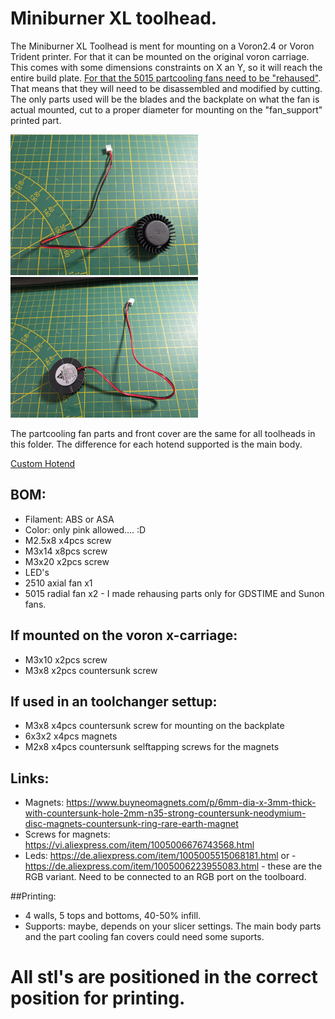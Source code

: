 # Miniburner XL toolhead.

The Miniburner XL Toolhead is ment for mounting on a Voron2.4 or Voron Trident printer. For that it can be mounted on the original voron carriage. This comes with some dimensions constraints on X an Y, so it will reach the entire build plate. [For that the 5015 partcooling fans need to be "rehaused"](https://youtu.be/SxsvMOHyB7k). That means that they will need to be disassembled and modified by cutting. The only parts used will be the blades and the backplate on what the fan is actual mounted, cut to a proper diameter for mounting on the "fan_support" printed part.

<img src="../../Images/PartCooling_Fan_01.jpg?raw=true" width="300" />  <img src="../../Images/PartCooling_Fan_02.jpg?raw=true" width="300" />

The partcooling fan parts and front cover are the same for all toolheads in this folder. The difference for each hotend supported is the main body.

[Custom Hotend](../For_Volcano_Lenght_Nozzle/Custom_Hotend.md)

## BOM:
- Filament: ABS or ASA
- Color: only pink allowed.... :D
- M2.5x8 x4pcs  screw
- M3x14  x8pcs  screw
- M3x20  x2pcs  screw
- LED's
- 2510 axial fan x1
- 5015 radial fan x2 - I made rehausing parts only for GDSTIME and Sunon fans.

## If mounted on the voron x-carriage:
- M3x10  x2pcs screw
- M3x8   x2pcs countersunk screw

## If used in an toolchanger settup:
- M3x8   x4pcs countersunk screw for mounting on the backplate
- 6x3x2  x4pcs magnets
- M2x8   x4pcs countersunk selftapping screws for the magnets

## Links:
- Magnets:  https://www.buyneomagnets.com/p/6mm-dia-x-3mm-thick-with-countersunk-hole-2mm-n35-strong-countersunk-neodymium-disc-magnets-countersunk-ring-rare-earth-magnet
- Screws for magnets: https://vi.aliexpress.com/item/1005006676743568.html
- Leds:  https://de.aliexpress.com/item/1005005515068181.html
  or - https://de.aliexpress.com/item/1005006223955083.html - these are the RGB variant. Need to be connected to an RGB port on the toolboard.

##Printing:
- 4 walls, 5 tops and bottoms, 40-50% infill.
- Supports: maybe, depends on your slicer settings. The main body parts and the part cooling fan covers could need some suports.

# All stl's are positioned in the correct position for printing.




